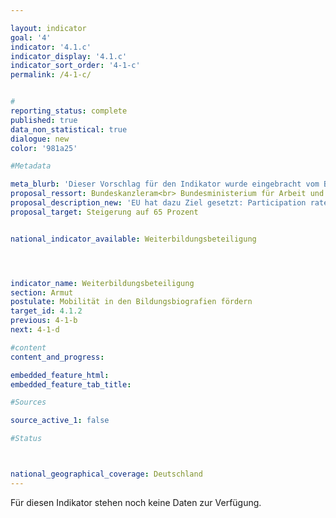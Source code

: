 ```yaml
---

layout: indicator        
goal: '4'        
indicator: '4.1.c'        
indicator_display: '4.1.c'        
indicator_sort_order: '4-1-c'        
permalink: /4-1-c/        


#
reporting_status: complete        
published: true        
data_non_statistical: true        
dialogue: new
color: '981a25'

#Metadata    

meta_blurb: 'Dieser Vorschlag für den Indikator wurde eingebracht vom Bundeskanzleramt.'
proposal_ressort: Bundeskanzleram<br> Bundesministerium für Arbeit und Soziales (BMAS)<br>Bundesministerium für Bildung und Forschung (BMBF)<br>Bundesministerium für Wirtschaft und Klimaschutz (BMWK)
proposal_description_new: 'EU hat dazu Ziel gesetzt: Participation rate in adult education. Zwei mögliche Datengrundlagen, allerdings beide noch in Prüfung: 1. Adult Education Survey - gute Datenqualität, aber nicht jedes Jahr veröffentlicht (57 %). Auf EU 2030 Ebene auch Bezug auf Labor Force Survey - Quoten niedriger (27 %). Herbst 2023 auf EU Ebene Diskussion zu Datenqualität.'
proposal_target: Steigerung auf 65 Prozent


national_indicator_available: Weiterbildungsbeteiligung     




indicator_name: Weiterbildungsbeteiligung        
section: Armut        
postulate: Mobilität in den Bildungsbiografien fördern      
target_id: 4.1.2        
previous: 4-1-b       
next: 4-1-d       

#content         
content_and_progress:        

embedded_feature_html:
embedded_feature_tab_title:        

#Sources        

source_active_1: false

#Status        



national_geographical_coverage: Deutschland               
---
```

Für diesen Indikator stehen noch keine Daten zur Verfügung.
